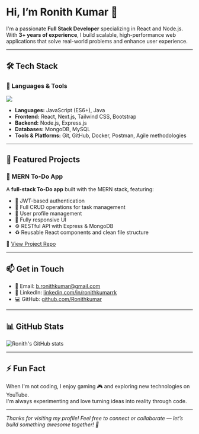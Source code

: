 # Hi, I’m Ronith Kumar 👋

I'm a passionate **Full Stack Developer** specializing in React and Node.js. With **3+ years of experience**, I build scalable, high-performance web applications that solve real-world problems and enhance user experience.

---

## 🛠️ Tech Stack

### 🚀 Languages & Tools

<p align="left">
  <img src="https://skillicons.dev/icons?i=js,java,html,css,react,next,nodejs,express,mongodb,mysql,tailwind,bootstrap,git,github,docker,postman" />
</p>

- **Languages:** JavaScript (ES6+), Java  
- **Frontend:** React, Next.js, Tailwind CSS, Bootstrap  
- **Backend:** Node.js, Express.js  
- **Databases:** MongoDB, MySQL  
- **Tools & Platforms:** Git, GitHub, Docker, Postman, Agile methodologies  

---

## 🚀 Featured Projects

### 🔗 MERN To-Do App  
A **full-stack To-Do app** built with the MERN stack, featuring:
- 🔐 JWT-based authentication  
- 📝 Full CRUD operations for task management  
- 👤 User profile management  
- 📱 Fully responsive UI  
- ⚙️ RESTful API with Express & MongoDB  
- ♻️ Reusable React components and clean file structure

📍 [View Project Repo](https://github.com/Ronithkumar/MERN-TODO-APP)

---

## 📫 Get in Touch

- 📧 Email: [b.ronithkumar@gmail.com](mailto:b.ronithkumar@gmail.com)  
- 🔗 LinkedIn: [linkedin.com/in/ronithkumarrk](https://linkedin.com/in/ronithkumarrk)  
- 💻 GitHub: [github.com/Ronithkumar](https://github.com/Ronithkumar)

---

## 📊 GitHub Stats

![Ronith's GitHub stats](https://github-readme-stats.vercel.app/api?username=Ronithkumar&show_icons=true&theme=radical)

---

## ⚡ Fun Fact

When I'm not coding, I enjoy gaming 🎮 and exploring new technologies on YouTube.  
I'm always experimenting and love turning ideas into reality through code.

---

_Thanks for visiting my profile! Feel free to connect or collaborate — let’s build something awesome together! 🚀_
